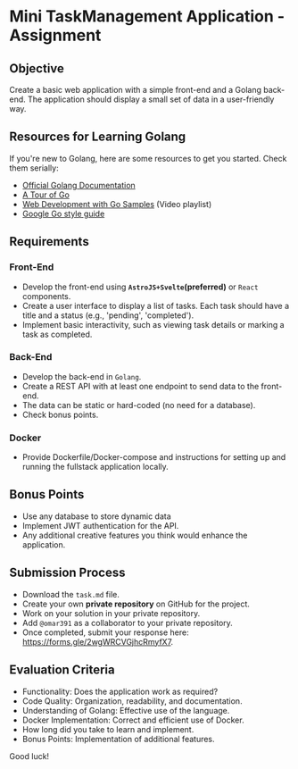 # Mini TaskManagement Application - Assignment

## Objective

Create a basic web application with a simple front-end and a Golang back-end. The application should display a small set of data in a user-friendly way.

## Resources for Learning Golang

If you're new to Golang, here are some resources to get you started. Check them serially:

- [Official Golang Documentation](https://go.dev/doc/tutorial/getting-started)
- [A Tour of Go](https://tour.golang.org/)
- [Web Development with Go Samples](https://www.youtube.com/playlist?list=PLVEltXlEeWgkKucovAMCih4T0hQITxRX3) (Video playlist)
- [Google Go style guide](https://google.github.io/styleguide/go/)

## Requirements

### Front-End

- Develop the front-end using **`AstroJS+Svelte`(preferred)** or `React` components.
- Create a user interface to display a list of tasks. Each task should have a title and a status (e.g., 'pending', 'completed').
- Implement basic interactivity, such as viewing task details or marking a task as completed.

### Back-End

- Develop the back-end in `Golang`.
- Create a REST API with at least one endpoint to send data to the front-end.
- The data can be static or hard-coded (no need for a database).
- Check bonus points.

### Docker

- Provide Dockerfile/Docker-compose and instructions for setting up and running the fullstack application locally.

## Bonus Points

- Use any database to store dynamic data
- Implement JWT authentication for the API.
- Any additional creative features you think would enhance the application.

## Submission Process

- Download the `task.md` file.
- Create your own **private repository** on GitHub for the project.
- Work on your solution in your private repository.
- Add `@omar391` as a collaborator to your private repository.
- Once completed, submit your response here: https://forms.gle/2wgWRCVGjhcRmyfX7.

## Evaluation Criteria

- Functionality: Does the application work as required?
- Code Quality: Organization, readability, and documentation.
- Understanding of Golang: Effective use of the language.
- Docker Implementation: Correct and efficient use of Docker.
- How long did you take to learn and implement.
- Bonus Points: Implementation of additional features.

Good luck!
